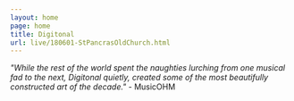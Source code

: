 ```yaml
---
layout: home
page: home
title: Digitonal
url: live/180601-StPancrasOldChurch.html
---
```


*"While the rest of the world spent the naughties lurching from one musical fad to the next, Digitonal quietly, created some of the most beautifully constructed art of the decade."* - MusicOHM


